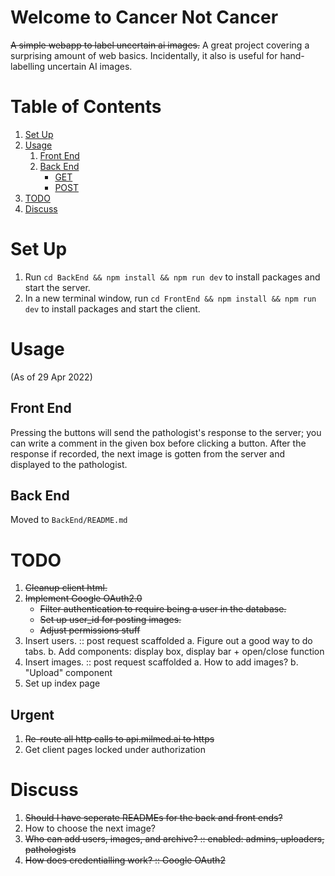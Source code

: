 # Welcome to Cancer Not Cancer
~~A simple webapp to label uncertain ai images.~~
A great project covering a surprising amount of web basics. Incidentally, it also is useful for hand-labelling uncertain AI images.

# Table of Contents
1. [Set Up](#set-up)
2. [Usage](#usage)
    1. [Front End](#front-end)
    2. [Back End](#back-end)
        * [GET](#get)
        * [POST](#post)
3. [TODO](#todo)
4. [Discuss](#discuss)

# Set Up
1. Run `cd BackEnd && npm install && npm run dev` to install packages and start the server.
2. In a new terminal window, run `cd FrontEnd && npm install && npm run dev` to install packages and start the client.

# Usage
(As of 29 Apr 2022)

## Front End
Pressing the buttons will send the pathologist's response to the server; you can write a comment in the given box before clicking a button. After the response if recorded, the next image is gotten from the server and displayed to the pathologist.

## Back End

Moved to `BackEnd/README.md`

# TODO

1. ~~Cleanup client html.~~
2. ~~Implement Google OAuth2.0~~
    - ~~Filter authentication to require being a user in the database.~~
    - ~~Set up user_id for posting images.~~
    - ~~Adjust permissions stuff~~
3. Insert users.    :: post request scaffolded
    a. Figure out a good way to do tabs.
    b. Add components: display box, display bar + open/close function
4. Insert images.   :: post request scaffolded
    a. How to add images?
    b. "Upload" component
5. Set up index page

## Urgent
1. ~~Re-route all http calls to api.milmed.ai to https~~
2. Get client pages locked under authorization

# Discuss

1. ~~Should I have seperate READMEs for the back and front ends?~~
2. How to choose the next image?
3. ~~Who can add users, images, and archive?        :: enabled: admins, uploaders, pathologists~~
4. ~~How does credentialling work?                  :: Google OAuth2~~